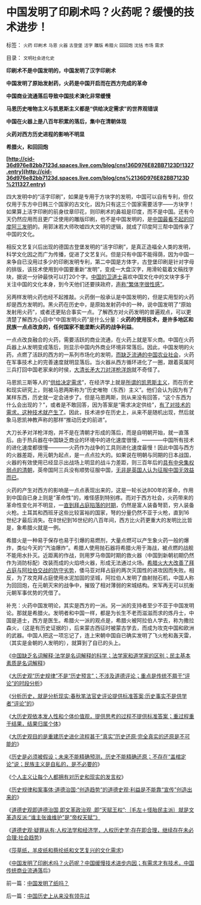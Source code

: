 # 中国发明了印刷术吗？火药呢？缓慢的技术进步！

标签： `火药` `印刷术` `马恩` `火器` `古登堡` `活字` `雕版` `希腊火` `回回炮` `沈括` `市场` `需求` 

目录： `文明社会进化史`

**印刷术不是中国发明的，中国发明了汉字印刷术**

**中国发明了原始发射药，火药是中国开启而在西方完成的革命**

**中国商业流通落后导致中国技术演化非常缓慢**

**马恩历史唯物主义与凯恩斯主义都是“供给决定需求”的世界观错误**

**中国在火器上是八百年积累的落后，集中在清朝体现**

**火药对西方历史进程的影响不明显**

**希腊火，和回回炮**

**[http://cid-36d976e82bb7123d.spaces.live.com/blog/cns!36D976E82BB7123D!1327.entry](http://cid-36d976e82bb7123d.spaces.live.com/blog/cns%2136D976E82BB7123D%211327.entry)**

四大发明中的“活字印刷”，如果是专用于方块字的发明，中国可以自有专利，但仅仅用于东方中日韩三个国家的古文化，因为只有这三个国家需要活字——方块字！如果算上活字印刷的前身纹章印花，则印刷术的鼻祖是印度，而不是中国。还有今天仍然应用而且更广泛使用的雕版印刷，也不是中国发明的，是[中国最看不起的印度阿三发明](../../../2008/12/31/印度社会最缺乏的，仍然是真正的民主.md)的。用郭沫若大师吹嘘四大文明的逻辑，就成了印度阿三帮中国传承了中国的文化。

相反文艺复兴后出现的德国古登堡发明的“活字印刷”，是真正造福全人类的发明，科学文化因之而广为传播，促进了文艺复兴。但是只有中国不能得荫，因为中国一来争自已没用过多少的印刷发明专利，第二中国是方体字，古登堡印刷是针对字母的排版，该技术使用到中国要重新“发明”，变成一大盘汉字，用滑轮载着文稿找字块，据说一分钟最快可以打20个字。[中国的卫道士](../../../2008/7/29/个人主义思想被阉割更多来自民间“传统文化”.md)喜欢中国文化中的文块字多于关注中国的文化本身，到今天他们还要挟政府，[声称“繁体字很性感”](../../../2009/5/15/热爱传统文化还是仇视中国文化？.md)。

另两样发明火药也经不起推敲。火药倒一般承认是中国发明的，但是实用型的火药却是西方发明的。黑火药在历史中，是原始发射药中的一种，说中国发明了“原始发射用火药”，或者还更贴合事实一点。了解西方对火药发明的普遍观点，可以更清楚了解西方心目中“中国发明火药”是什么分量：**火药的使用技术，是许多地区和民族一点点改良的，任何国家不能垄断火药的战争利益**。

一点点改良融合的火药，需要活跃的商业流通，在火药上就是军火商。中国在火药兵器上从发明变成落后，则显示中国内外商业环境非常落后。因此，中国发明的火药，点燃了活跃的西方的一系列市场化的发明，[而缺乏流通的中国农业社会](../../../2009/9/19/农村：市场流通物流法制和人权欠发达地区.md)，火药在军事技术上的完善速度就明显落后。当火器从西方循环进化了一圈，跟着英属阿三兵打回中国老家来的时侯，[大清长矛大刀对洋枪洋炮](../../../2009/12/21/民智？不开？“长矛大刀对仗洋枪洋炮”.md)就不奇怪了。

马恩凯三斯等人的“[供给决定需求](../../../2010/2/7/有中国特色的凯恩斯主义.md)”，在经济学上就是[所谓的凯恩斯主义](../../../2010/2/7/有中国特色的凯恩斯主义.md)，而在历史和现实研究上，则被马恩两斯称为“历史唯物（东西）主义”。他们会认为因为有了某样东西，历史就一定会进步了。但是马恩两斯，则从来没有回答，“这个东西为什么会出现的？”，或者是不敢回答，因为答案是“需求决定供给”，[有了对技术的需求，这种技术就产生了](../../../2009/2/17/有内需没垄断就会有先进技术.md)。因此，技术进步在历史上，从来不是随机出现，然后就象马恩凯神教声称的那样“推动历史的前进”。

大刀长矛对洋枪洋炮，并不是在清朝才形成的落后，而是自明朝开始，就一直落后。由于热兵器在中国缺乏商业的环境中的进化速度很慢，————中国所有技术的进化速度都很慢————火药作为战争的工具则进化速度最慢！因此中国与西方的火器差距，用元朝为起点，是一点点拉大的。如果说在明朝与同期的日本战国，火器的有效使用已经显示出战场上明显的战斗力差距，则三百年后的[具有中央集权弱点的清朝](../../../2010/5/22/中央集权大帝国迅速崩溃造就英雄史诗.md)，英帝国阿三兵没有顺势征服中国，[无非是英国人认为征服中国无效益而已](../../../2008/12/20/英殖民帝国终结，是经济理由.md)。

火药的产生对西方的影响是一点点表现出来的，这是一轮长达800年的革命，作用到中国自已身上则是“革命性”的，难怪感到特别疼。而对于西方社会，火药带来的革命性变化并不明显，一[直到拜占庭陷落的时期](../../../2010/5/6/基督教推迟了欧美人权解放私有制达一千年！.md)，仍然是富人装备弩箭，穷人装备火枪。土耳其和西班牙这些比较富裕的国家，弩的分量仍然不亚于火枪，直到16世纪才最后消失。在8世纪到16世纪的八百年间，西方比火药更重大的发明比比皆是，象希腊火就是一例。

希腊火是一种易于保存也易于引爆的易燃剂，大量点燃可以产生象火药一般的爆炸，类似今天的“汽油爆炸”。希腊人使用抛石器将希腊火用于海战，被点燃的战舰不能用水扑灭。近距离的作战，则用罗马帝国时期的救火器（中国到新朝初期仍然作为消防标配）改装而成的火焰喷火器，形成无法通过火场。[希腊火大大改善了拜占庭与阿拉伯交战的防守劣势](../../../2010/5/22/仁者无敌话宽容，伊斯兰和阿拉伯帝国.md)，倭马亚对拜占庭的两次灭国性的进攻因而失败。相反，为了攻克拜占庭使用水泥加固的坚城，阿拉伯人发明了曲射抛石机，中国人称为回回炮，在元朝灭宋的战争中，摧毁了相对薄弱的宋城结构。宋军再无可以抗衡元朝军事优势的凭借了。

补充：火药中国发明论，其实是西方的一派。另一派的支持者至少不亚于中国发明论。那就是希腊火。发明者和中国一样，都是为长生不老而滋滋而求的炼丹士，中国是道士，西方是医生。希腊火一派的观点是，希腊火被阿拉伯人学去，称为撒拉森火，（这是有历史证据的），后来蒙古西征时被蒙古学去，而成为攻克中国和欧洲的武器。中国人把这一项忘记了，连上宋朝中国自已确实发明了飞火枪和轰天雷，（其实是金朝的人发明的），就算到了自已的头上。

《[中国缺乏名词解释;法学是名词解释的科学；法学家和道学家的区别；民主基本素质是名词解释](../../../2010/5/4/中国不缺信仰，中国缺乏名词解释.md)》

《[大历史观“历史规律”不是“历史预言”；不涉及道德评论；重点是传统不屑于“评论”的时段分析](../../../2010/5/7/大历史观中的“历史规律”不是“传统的历史预言”.md)》

《[分析历史，就是分析现实;春秋笔法官史评论提供标准答案;历史事实不是供学者“评论”的](../../../2010/5/7/评论历史者不宜研史；分析历史就是分析现实.md)》

《[大历史观依本发人性和个体价值观，提供思考的过程不提供标准答案；重过程重于结果，结果归属个体](../../../2010/5/7/大历史观提供分析过程不提供标准答案.md)》

《[大历史观目的是重建历史进化流程甚于“真实”历史还原;完全真实的还原是不可能的](../../../2010/5/9/真实的历史可以比文学更精彩.md)》

《[历史是必须被假设；未来不能精确预测，历史不能精确还原；不存在“盖棺定论”说；民族主义是自私的，是不必要的](../../../2010/5/9/历史是必须被假设的.md)》

《[个人主义让每个人都拥有对历史和现实的发言权](../../../2010/5/20/为什么我的观点就是对的？别人是错的？.md)》

《[历史规律和案事体;道德治国;“创造趋势”的道德史观;利益是不能靠“宣传”创造出来的](../../../2010/5/25/趋势利益是不能“宣传”出来；预测未来就需要客观性；.md)》

《[道德史观即道德治国,即文革政治观
,即“天赋王权”;｛毛左＋怪胎民主派｝就是文革造反派;“谁主张谁维护”是“帝权天赋”》](../../../2010/5/27/道德史观就是文革政治观.md)

《[道德史观;疑罪从有;人权法学和经济学，人权历史学;存在即合理，继续存在未必合理;社会趋势](../../../2010/5/27/社会趋势，存在即合理.md)》

《[莎草纸，羊皮纸和蔡纶纸和文艺复兴的文化需求](../../../2010/5/31/中国发明了纸吗？.md)》

《[中国发明了印刷术吗？火药呢？中国缓慢技术进步内因；有需求才有技术，中国传统商业流通落](http://cid-36d976e82bb7123d.spaces.live.com/blog/cns%2136D976E82BB7123D%211327.entry)后》

前一篇：[中国发明了纸吗？](../../../2010/5/31/中国发明了纸吗？.md)

后一篇：[中国历史上从来没有领先过](../../../2010/5/31/中国历史上从来没有领先过.md)